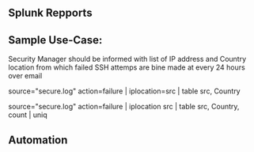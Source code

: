##  Splunk Repports



## Sample Use-Case:


Security Manager should be informed with list of IP address and
Country location from which failed SSH attemps are bine made at every 24 hours over
email

    



source="secure.log" action=failure | iplocation=src | table src, Country


source="secure.log" action=failure | iplocation src | table src, Country, count | uniq



## Automation





        
        
    
